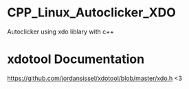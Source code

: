 # CPP_Linux_Autoclicker_XDO
Autoclicker using xdo liblary with c++

# xdotool Documentation
https://github.com/jordansissel/xdotool/blob/master/xdo.h
<3
